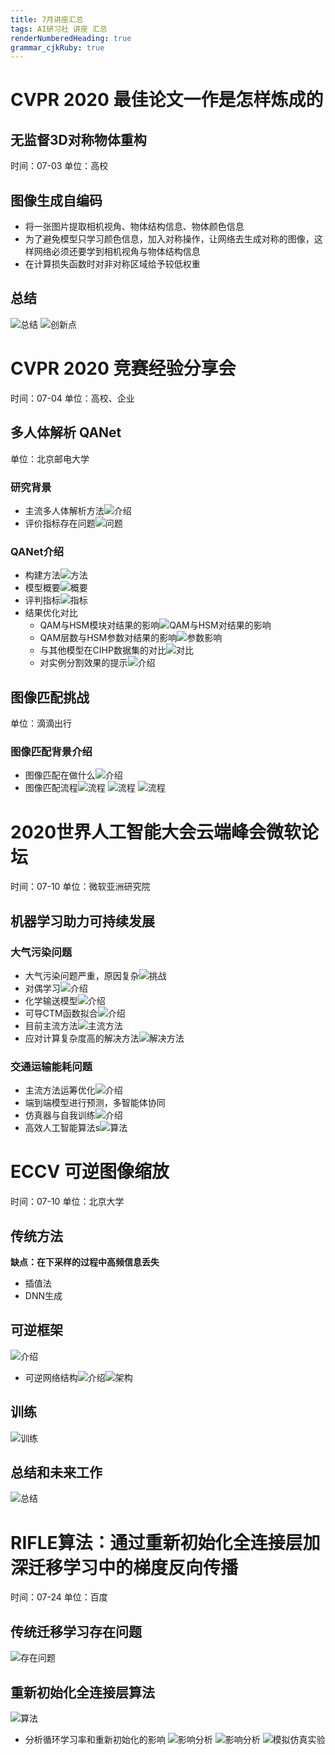 ```yaml
---
title: 7月讲座汇总
tags: AI研习社 讲座 汇总
renderNumberedHeading: true
grammar_cjkRuby: true
---
```


# CVPR 2020 最佳论文一作是怎样炼成的
## 无监督3D对称物体重构
时间：07-03
单位：高校
## 图像生成自编码
- 将一张图片提取相机视角、物体结构信息、物体颜色信息
- 为了避免模型只学习颜色信息，加入对称操作，让网络去生成对称的图像，这样网络必须还要学到相机视角与物体结构信息
- 在计算损失函数时对非对称区域给予较低权重

## 总结
![总结](https://gitee.com/knowmefly/little_book_maker/raw/master/小书匠/1599007035881.png) ![创新点](https://gitee.com/knowmefly/little_book_maker/raw/master/小书匠/1599007127244.png)

# CVPR 2020 竞赛经验分享会
时间：07-04
单位：高校、企业

## 多人体解析 QANet
单位：北京邮电大学
### 研究背景
- 主流多人体解析方法![介绍](https://gitee.com/knowmefly/little_book_maker/raw/master/小书匠/1599012798540.png)
- 评价指标存在问题![问题](https://gitee.com/knowmefly/little_book_maker/raw/master/小书匠/1599012906429.png)

### QANet介绍
- 构建方法![方法](https://gitee.com/knowmefly/little_book_maker/raw/master/小书匠/1599013006813.png)
- 模型概要![概要](https://gitee.com/knowmefly/little_book_maker/raw/master/小书匠/1599013090889.png)
- 评判指标![指标](https://gitee.com/knowmefly/little_book_maker/raw/master/小书匠/1599013239350.png)
- 结果优化对比
	- QAM与HSM模块对结果的影响![QAM与HSM对结果的影响](https://gitee.com/knowmefly/little_book_maker/raw/master/小书匠/1599013470821.png)
	- QAM层数与HSM参数对结果的影响![参数影响](https://gitee.com/knowmefly/little_book_maker/raw/master/小书匠/1599013561138.png)
	- 与其他模型在CIHP数据集的对比![对比](https://gitee.com/knowmefly/little_book_maker/raw/master/小书匠/1599013666505.png)
	- 对实例分割效果的提示![介绍](https://gitee.com/knowmefly/little_book_maker/raw/master/小书匠/1599013768216.png)

## 图像匹配挑战
单位：滴滴出行
### 图像匹配背景介绍
- 图像匹配在做什么![介绍](https://gitee.com/knowmefly/little_book_maker/raw/master/小书匠/1599013961981.png)
- 图像匹配流程![流程](https://gitee.com/knowmefly/little_book_maker/raw/master/小书匠/1599014039355.png) ![流程](https://gitee.com/knowmefly/little_book_maker/raw/master/小书匠/1599014080107.png) ![流程](https://gitee.com/knowmefly/little_book_maker/raw/master/小书匠/1599014215688.png)


# 2020世界人工智能大会云端峰会微软论坛
时间：07-10
单位：微软亚洲研究院
## 机器学习助力可持续发展
### 大气污染问题
- 大气污染问题严重，原因复杂![挑战](https://gitee.com/knowmefly/little_book_maker/raw/master/小书匠/1599016465749.png)
- 对偶学习![介绍](https://gitee.com/knowmefly/little_book_maker/raw/master/小书匠/1599016518143.png)
- 化学输送模型![介绍](https://gitee.com/knowmefly/little_book_maker/raw/master/小书匠/1599016551414.png)
- 可导CTM函数拟合![介绍](https://gitee.com/knowmefly/little_book_maker/raw/master/小书匠/1599016702302.png)
- 目前主流方法![主流方法](https://gitee.com/knowmefly/little_book_maker/raw/master/小书匠/1599018953547.png)
- 应对计算复杂度高的解决方法![解决方法](https://gitee.com/knowmefly/little_book_maker/raw/master/小书匠/1599019032611.png)

### 交通运输能耗问题
- 主流方法运筹优化![介绍](https://gitee.com/knowmefly/little_book_maker/raw/master/小书匠/1599019252115.png)
- 端到端模型进行预测，多智能体协同
- 仿真器与自我训练![介绍](https://gitee.com/knowmefly/little_book_maker/raw/master/小书匠/1599019409254.png)
- 高效人工智能算法s![算法](https://gitee.com/knowmefly/little_book_maker/raw/master/小书匠/1599019550369.png)

# ECCV 可逆图像缩放
时间：07-10
单位：北京大学
## 传统方法
**缺点：在下采样的过程中高频信息丢失**
- 插值法
- DNN生成

## 可逆框架
![介绍](https://gitee.com/knowmefly/little_book_maker/raw/master/小书匠/1600045768428.png)
- 可逆网络结构![介绍](https://gitee.com/knowmefly/little_book_maker/raw/master/小书匠/1600045984157.png)![架构](https://gitee.com/knowmefly/little_book_maker/raw/master/小书匠/1600046242917.png)
## 训练
![训练](https://gitee.com/knowmefly/little_book_maker/raw/master/小书匠/1600051001548.png)
## 总结和未来工作
![总结](https://gitee.com/knowmefly/little_book_maker/raw/master/小书匠/1600051351015.png)

# RIFLE算法：通过重新初始化全连接层加深迁移学习中的梯度反向传播 
时间：07-24
单位：百度
## 传统迁移学习存在问题
![存在问题](https://gitee.com/knowmefly/little_book_maker/raw/master/小书匠/1600059908494.png)
## 重新初始化全连接层算法
![算法](https://gitee.com/knowmefly/little_book_maker/raw/master/小书匠/1600060085628.png)
- 分析循环学习率和重新初始化的影响
![影响分析](https://gitee.com/knowmefly/little_book_maker/raw/master/小书匠/1600062016861.png)
![影响分析](https://gitee.com/knowmefly/little_book_maker/raw/master/小书匠/1600062238989.png)
![模拟仿真实验](https://gitee.com/knowmefly/little_book_maker/raw/master/小书匠/1600062448819.png)